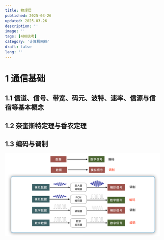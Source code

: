 ```yaml
---
title: 物理层
published: 2025-03-26
updated: 2025-03-26
description: ''
image: ''
tags: [408统考]
category: '计算机网络'
draft: false 
lang: ''
---
```


# 1 通信基础

## 1.1 信道、信号、带宽、码元、波特、速率、信源与信宿等基本概念

## 1.2 奈奎斯特定理与香农定理

## 1.3 编码与调制

<img src="https://raw.githubusercontent.com/MRchenyuheng/Blog_Pic_Bed/main/NET/20250406161751536.png"/>